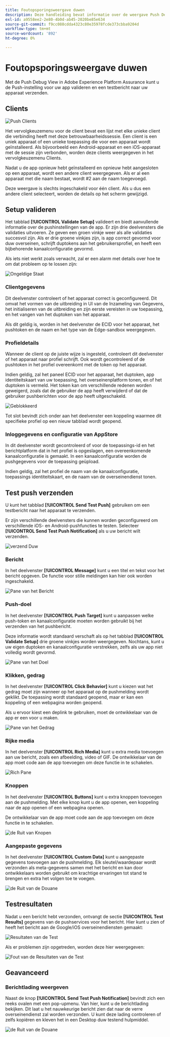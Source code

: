 ```yaml
---
title: Foutopsporingsweergave duwen
description: Deze handleiding bevat informatie over de weergave Push Debug in Adobe Experience Platform Assurance.
exl-id: a9558ee2-2e80-4b0d-ab45-2020be85e634
source-git-commit: f9cc088cdda4323c80e35978fcde373cbba9204d
workflow-type: tm+mt
source-wordcount: '892'
ht-degree: 0%

---
```


# Foutopsporingsweergave duwen

Met de Push Debug View in Adobe Experience Platform Assurance kunt u de Push-instelling voor uw app valideren en een testbericht naar uw apparaat verzenden.

## Clients

![ Push Clients ](./images/push-debug-view/clients.png)

Het vervolgkeuzemenu voor de client bevat een lijst met elke unieke client die verbinding heeft met deze betrouwbaarheidssessie. Een client is een uniek apparaat of een unieke toepassing die voor een apparaat wordt geïnstalleerd. Als bijvoorbeeld een Android-apparaat en een iOS-apparaat met de sessie zijn verbonden, worden deze clients weergegeven in het vervolgkeuzemenu Clients.

Nadat u de app opnieuw hebt geïnstalleerd en opnieuw hebt aangesloten op een apparaat, wordt een andere client weergegeven. Als er al een apparaat met die naam bestaat, wordt #2 aan de naam toegevoegd.

Deze weergave is slechts ingeschakeld voor één client. Als u dus een andere client selecteert, worden de details op het scherm gewijzigd.

## Setup valideren

Het tabblad **[!UICONTROL Validate Setup]** valideert en biedt aanvullende informatie over de pushinstellingen van de app. Er zijn drie deelvensters die validaties uitvoeren. Ze geven een groen vinkje weer als alle validaties succesvol zijn. Als er drie groene vinkjes zijn, is app correct gevormd voor duw overseinen, schrijft duptokens aan het gebruikersprofiel, en heeft een bijbehorende kanaalconfiguratie gevormd.

Als iets niet werkt zoals verwacht, zal er een alarm met details over hoe te om dat probleem op te lossen zijn:

![ Ongeldige Staat ](./images/push-debug-view/invalid-state.png)

### Clientgegevens

Dit deelvenster controleert of het apparaat correct is geconfigureerd. Dit omvat het vormen van de uitbreiding in UI van de Inzameling van Gegevens, het initialiseren van de uitbreiding en zijn eerste vereisten in uw toepassing, en het vangen van het duptoken van het apparaat.

Als dit geldig is, worden in het deelvenster de ECID voor het apparaat, het pushtoken en de naam en het type van de Edge-sandbox weergegeven.

### Profieldetails

Wanneer de client op de juiste wijze is ingesteld, controleert dit deelvenster of het apparaat naar profiel schrijft. Ook wordt gecontroleerd of de pushtoken in het profiel overeenkomt met de token op het apparaat.

Indien geldig, zal het paneel ECID voor het apparaat, het duptoken, app identiteitskaart van uw toepassing, het overseinenplatform tonen, en of het duptoken is vermeld. Het token kan om verschillende redenen worden geweigerd, zoals dat de gebruiker de app heeft verwijderd of dat de gebruiker pushberichten voor de app heeft uitgeschakeld.

![ Geblokkeerd ](./images/push-debug-view/deny-list-blocked.png)

Tot slot bevindt zich onder aan het deelvenster een koppeling waarmee dit specifieke profiel op een nieuw tabblad wordt geopend.

### Inloggegevens en configuratie van AppStore

In dit deelvenster wordt gecontroleerd of voor de toepassings-id en het berichtplatform dat in het profiel is opgeslagen, een overeenkomende kanaalconfiguratie is gemaakt. In een kanaalconfiguratie worden de pushgegevens voor de toepassing geüpload.

Indien geldig, zal het profiel de naam van de kanaalconfiguratie, toepassings identiteitskaart, en de naam van de overseinendienst tonen.

## Test push verzenden

U kunt het tabblad **[!UICONTROL Send Test Push]** gebruiken om een testbericht naar het apparaat te verzenden.

Er zijn verschillende deelvensters die kunnen worden geconfigureerd om verschillende iOS- en Android-pushfuncties te testen. Selecteer **[!UICONTROL Send Test Push Notification]** als u uw bericht wilt verzenden.

![ verzend Duw ](./images/push-debug-view/send.png)

### Bericht

In het deelvenster **[!UICONTROL Message]** kunt u een titel en tekst voor het bericht opgeven. De functie voor stille meldingen kan hier ook worden ingeschakeld.

![ Pane van het Bericht ](./images/push-debug-view/message-pane.png)

### Push-doel

In het deelvenster **[!UICONTROL Push Target]** kunt u aanpassen welke push-token en kanaalconfiguratie moeten worden gebruikt bij het verzenden van het pushbericht.

Deze informatie wordt standaard verschaft als op het tabblad **[!UICONTROL Validate Setup]** drie groene vinkjes worden weergegeven. Nochtans, kunt u uw eigen duptoken en kanaalconfiguratie verstrekken, zelfs als uw app niet volledig wordt gevormd.

![ Pane van het Doel ](./images/push-debug-view/target-pane.png)

### Klikken, gedrag

In het deelvenster **[!UICONTROL Click Behavior]** kunt u kiezen wat het gedrag moet zijn wanneer op het apparaat op de pushmelding wordt geklikt. De toepassing wordt standaard geopend, maar er kan een koppeling of een webpagina worden geopend.

Als u ervoor kiest een deplink te gebruiken, moet de ontwikkelaar van de app er een voor u maken.

![ Pane van het Gedrag ](./images/push-debug-view/click-behavior.png)

### Rijke media

In het deelvenster **[!UICONTROL Rich Media]** kunt u extra media toevoegen aan uw bericht, zoals een afbeelding, video of GIF. De ontwikkelaar van de app moet code aan de app toevoegen om deze functie in te schakelen.

![ Rich Pane ](./images/push-debug-view/rich-pane.png)

### Knoppen

In het deelvenster **[!UICONTROL Buttons]** kunt u extra knoppen toevoegen aan de pushmelding. Met elke knop kunt u de app openen, een koppeling naar de app openen of een webpagina openen.

De ontwikkelaar van de app moet code aan de app toevoegen om deze functie in te schakelen.

![ de Ruit van Knopen ](./images/push-debug-view/buttons-pane.png)

### Aangepaste gegevens

In het deelvenster **[!UICONTROL Custom Data]** kunt u aangepaste gegevens toevoegen aan de pushmelding. Elk sleutel/waardepaar wordt verzonden als meta-gegevens samen met het bericht en kan door ontwikkelaars worden gebruikt om krachtige ervaringen tot stand te brengen en extra het volgen toe te voegen.

![ de Ruit van de Douane ](./images/push-debug-view/custom-pane.png)

## Testresultaten

Nadat u een bericht hebt verzonden, ontvangt de sectie **[!UICONTROL Test Results]** gegevens van de pushservices voor het bericht. Hier kunt u zien of heeft het bericht aan de Google/iOS overseinendiensten gemaakt:

![ Resultaten van de Test ](./images/push-debug-view/test-results.png)

Als er problemen zijn opgetreden, worden deze hier weergegeven:

![ Fout van de Resultaten van de Test ](./images/push-debug-view/test-error.png)

## Geavanceerd

### Berichtlading weergeven

Naast de knop **[!UICONTROL Send Test Push Notification]** bevindt zich een reeks ovalen met een pop-upmenu. Van hier, kunt u de berichtlading bekijken. Dit laat u het nauwkeurige bericht zien dat naar de verre overseinendienst zal worden verzonden. U kunt deze lading controleren of zelfs kopiëren en kleven het in een Desktop duw testend hulpmiddel.

![ de Ruit van de Douane ](./images/push-debug-view/message-payload.png)
